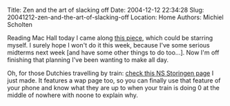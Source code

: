Title: Zen and the art of slacking off
Date: 2004-12-12 22:34:28
Slug: 20041212-zen-and-the-art-of-slacking-off
Location: Home
Authors: Michiel Scholten

<p>Reading Mac Hall today I came along <a href="http://www.machall.com/index.php?strip_id=95">this piece</a>, which could be starring myself. I surely hope I won't do it this week, because I've some serious midterms next week [and have some other things to do too...]. Now I'm off finishing that planning I've been wanting to make all day.</p>
<p>Oh, for those Dutchies travelling by train: <a href="/ns/">check this NS Storingen page</a> I just made. It features a wap page too, so you can finally use that feature of your phone and know what they are up to when your train is doing 0 at the middle of nowhere with noone to explain why.</p>